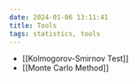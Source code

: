 ```yaml
---
date: 2024-01-06 13:11:41
title: Tools
tags: statistics, tools
---
```


- [[Kolmogorov-Smirnov Test]]
- [[Monte Carlo Method]]